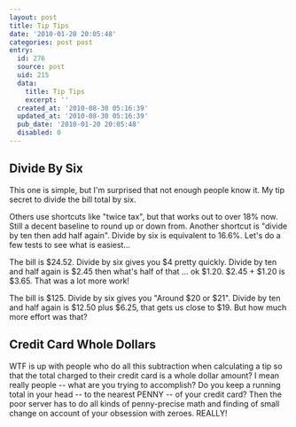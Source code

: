 ```yaml
---
layout: post
title: Tip Tips
date: '2010-01-20 20:05:48'
categories: post post
entry:
  id: 276
  source: post
  uid: 215
  data:
    title: Tip Tips
    excerpt: ''
  created_at: '2010-08-30 05:16:39'
  updated_at: '2010-08-30 05:16:39'
  pub_date: '2010-01-20 20:05:48'
  disabled: 0
---
```

<h2>Divide By Six</h2>
This one is simple, but I'm surprised that not enough people know it. My tip secret to divide the bill total by six.

Others use shortcuts like "twice tax", but that works out to over 18% now. Still a decent baseline to round up or down from. Another shortcut is "divide by ten then add half again". Divide by six is equivalent to 16.6%. Let's do a few tests to see what is easiest...

The bill is $24.52. Divide by six gives you $4 pretty quickly. Divide by ten and half again is $2.45 then what's half of that ... ok $1.20. $2.45 + $1.20 is $3.65. That was a lot more work!

The bill is $125. Divide by six gives you "Around $20 or $21". Divide by ten and half again is $12.50 plus $6.25, that gets us close to $19. But how much more effort was that?
<h2>Credit Card Whole Dollars</h2>
WTF is up with people who do all this subtraction when calculating a tip so that the total charged to their credit card is a whole dollar amount? I mean really people -- what are you trying to accomplish? Do you keep a running total in your head -- to the nearest PENNY -- of your credit card? Then the poor server has to do all kinds of penny-precise math and finding of small change on account of your obsession with zeroes. REALLY!
